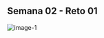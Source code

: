 ## Semana 02 - Reto 01

![image-1](https://github.com/BryanUv/bootcamp-frontend-g16/assets/146407597/ae6decd1-dc62-4dfb-b202-f0c4997d75e4)
